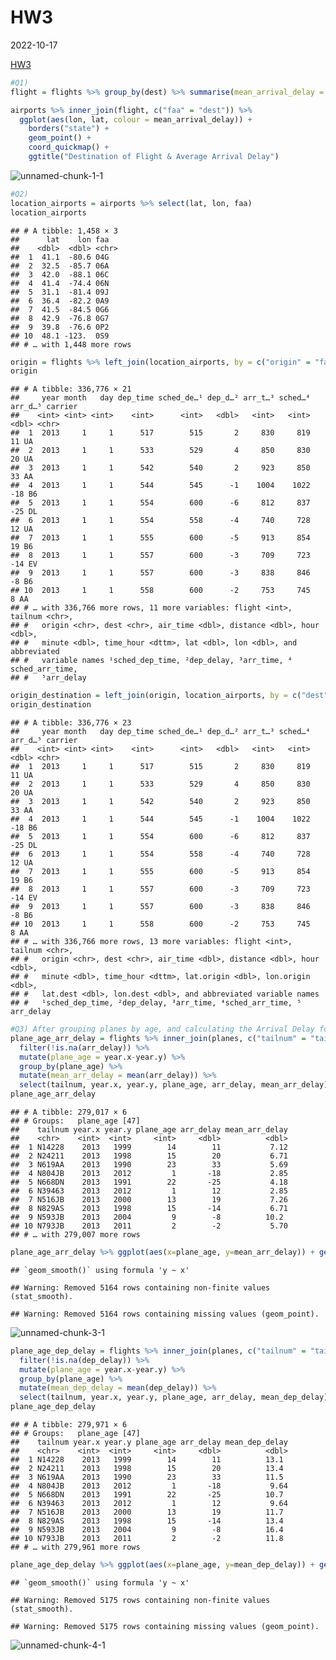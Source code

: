HW3
================
2022-10-17

[HW3](https://github.com/DrakeYoder/HW3-STAT433-.git)

``` r
#Q1)
flight = flights %>% group_by(dest) %>% summarise(mean_arrival_delay = mean(arr_delay, na.rm = T), n = n())

airports %>% inner_join(flight, c("faa" = "dest")) %>%
  ggplot(aes(lon, lat, colour = mean_arrival_delay)) +
    borders("state") +
    geom_point() +
    coord_quickmap() +
    ggtitle("Destination of Flight & Average Arrival Delay")
```

![unnamed-chunk-1-1](https://user-images.githubusercontent.com/78119439/196495939-a013b006-34f6-4f4b-a375-709414bf7fd2.png)

``` r
#Q2)
location_airports = airports %>% select(lat, lon, faa)
location_airports
```

    ## # A tibble: 1,458 × 3
    ##      lat    lon faa  
    ##    <dbl>  <dbl> <chr>
    ##  1  41.1  -80.6 04G  
    ##  2  32.5  -85.7 06A  
    ##  3  42.0  -88.1 06C  
    ##  4  41.4  -74.4 06N  
    ##  5  31.1  -81.4 09J  
    ##  6  36.4  -82.2 0A9  
    ##  7  41.5  -84.5 0G6  
    ##  8  42.9  -76.8 0G7  
    ##  9  39.8  -76.6 0P2  
    ## 10  48.1 -123.  0S9  
    ## # … with 1,448 more rows

``` r
origin = flights %>% left_join(location_airports, by = c("origin" = "faa"))
origin
```

    ## # A tibble: 336,776 × 21
    ##     year month   day dep_time sched_de…¹ dep_d…² arr_t…³ sched…⁴ arr_d…⁵ carrier
    ##    <int> <int> <int>    <int>      <int>   <dbl>   <int>   <int>   <dbl> <chr>  
    ##  1  2013     1     1      517        515       2     830     819      11 UA     
    ##  2  2013     1     1      533        529       4     850     830      20 UA     
    ##  3  2013     1     1      542        540       2     923     850      33 AA     
    ##  4  2013     1     1      544        545      -1    1004    1022     -18 B6     
    ##  5  2013     1     1      554        600      -6     812     837     -25 DL     
    ##  6  2013     1     1      554        558      -4     740     728      12 UA     
    ##  7  2013     1     1      555        600      -5     913     854      19 B6     
    ##  8  2013     1     1      557        600      -3     709     723     -14 EV     
    ##  9  2013     1     1      557        600      -3     838     846      -8 B6     
    ## 10  2013     1     1      558        600      -2     753     745       8 AA     
    ## # … with 336,766 more rows, 11 more variables: flight <int>, tailnum <chr>,
    ## #   origin <chr>, dest <chr>, air_time <dbl>, distance <dbl>, hour <dbl>,
    ## #   minute <dbl>, time_hour <dttm>, lat <dbl>, lon <dbl>, and abbreviated
    ## #   variable names ¹​sched_dep_time, ²​dep_delay, ³​arr_time, ⁴​sched_arr_time,
    ## #   ⁵​arr_delay

``` r
origin_destination = left_join(origin, location_airports, by = c("dest" = "faa"), suffix = c(".origin", ".dest"))
origin_destination
```

    ## # A tibble: 336,776 × 23
    ##     year month   day dep_time sched_de…¹ dep_d…² arr_t…³ sched…⁴ arr_d…⁵ carrier
    ##    <int> <int> <int>    <int>      <int>   <dbl>   <int>   <int>   <dbl> <chr>  
    ##  1  2013     1     1      517        515       2     830     819      11 UA     
    ##  2  2013     1     1      533        529       4     850     830      20 UA     
    ##  3  2013     1     1      542        540       2     923     850      33 AA     
    ##  4  2013     1     1      544        545      -1    1004    1022     -18 B6     
    ##  5  2013     1     1      554        600      -6     812     837     -25 DL     
    ##  6  2013     1     1      554        558      -4     740     728      12 UA     
    ##  7  2013     1     1      555        600      -5     913     854      19 B6     
    ##  8  2013     1     1      557        600      -3     709     723     -14 EV     
    ##  9  2013     1     1      557        600      -3     838     846      -8 B6     
    ## 10  2013     1     1      558        600      -2     753     745       8 AA     
    ## # … with 336,766 more rows, 13 more variables: flight <int>, tailnum <chr>,
    ## #   origin <chr>, dest <chr>, air_time <dbl>, distance <dbl>, hour <dbl>,
    ## #   minute <dbl>, time_hour <dttm>, lat.origin <dbl>, lon.origin <dbl>,
    ## #   lat.dest <dbl>, lon.dest <dbl>, and abbreviated variable names
    ## #   ¹​sched_dep_time, ²​dep_delay, ³​arr_time, ⁴​sched_arr_time, ⁵​arr_delay

``` r
#Q3) After grouping planes by age, and calculating the Arrival Delay for arrival and departure, it seems as though younger planes have a larger delay on average.
plane_age_arr_delay = flights %>% inner_join(planes, c("tailnum" = "tailnum")) %>% 
  filter(!is.na(arr_delay)) %>%
  mutate(plane_age = year.x-year.y) %>% 
  group_by(plane_age) %>% 
  mutate(mean_arr_delay = mean(arr_delay)) %>% 
  select(tailnum, year.x, year.y, plane_age, arr_delay, mean_arr_delay)
plane_age_arr_delay
```

    ## # A tibble: 279,017 × 6
    ## # Groups:   plane_age [47]
    ##    tailnum year.x year.y plane_age arr_delay mean_arr_delay
    ##    <chr>    <int>  <int>     <int>     <dbl>          <dbl>
    ##  1 N14228    2013   1999        14        11           7.12
    ##  2 N24211    2013   1998        15        20           6.71
    ##  3 N619AA    2013   1990        23        33           5.69
    ##  4 N804JB    2013   2012         1       -18           2.85
    ##  5 N668DN    2013   1991        22       -25           4.18
    ##  6 N39463    2013   2012         1        12           2.85
    ##  7 N516JB    2013   2000        13        19           7.26
    ##  8 N829AS    2013   1998        15       -14           6.71
    ##  9 N593JB    2013   2004         9        -8          10.2 
    ## 10 N793JB    2013   2011         2        -2           5.70
    ## # … with 279,007 more rows

``` r
plane_age_arr_delay %>% ggplot(aes(x=plane_age, y=mean_arr_delay)) + geom_point() + geom_smooth(method="lm") + xlab("Plane Age") + ylab("Mean Arrival Delay") + ggtitle("Plane Age vs. Mean Arrival Delay")
```

    ## `geom_smooth()` using formula 'y ~ x'

    ## Warning: Removed 5164 rows containing non-finite values (stat_smooth).

    ## Warning: Removed 5164 rows containing missing values (geom_point).

![unnamed-chunk-3-1](https://user-images.githubusercontent.com/78119439/196497480-a8eff8af-d3ea-48c6-a152-ec8d9eee3b27.png)

``` r
plane_age_dep_delay = flights %>% inner_join(planes, c("tailnum" = "tailnum")) %>% 
  filter(!is.na(dep_delay)) %>%
  mutate(plane_age = year.x-year.y) %>% 
  group_by(plane_age) %>% 
  mutate(mean_dep_delay = mean(dep_delay)) %>% 
  select(tailnum, year.x, year.y, plane_age, arr_delay, mean_dep_delay)
plane_age_dep_delay
```

    ## # A tibble: 279,971 × 6
    ## # Groups:   plane_age [47]
    ##    tailnum year.x year.y plane_age arr_delay mean_dep_delay
    ##    <chr>    <int>  <int>     <int>     <dbl>          <dbl>
    ##  1 N14228    2013   1999        14        11          13.1 
    ##  2 N24211    2013   1998        15        20          13.4 
    ##  3 N619AA    2013   1990        23        33          11.5 
    ##  4 N804JB    2013   2012         1       -18           9.64
    ##  5 N668DN    2013   1991        22       -25          10.7 
    ##  6 N39463    2013   2012         1        12           9.64
    ##  7 N516JB    2013   2000        13        19          11.7 
    ##  8 N829AS    2013   1998        15       -14          13.4 
    ##  9 N593JB    2013   2004         9        -8          16.4 
    ## 10 N793JB    2013   2011         2        -2          11.8 
    ## # … with 279,961 more rows

``` r
plane_age_dep_delay %>% ggplot(aes(x=plane_age, y=mean_dep_delay)) + geom_point() + geom_smooth(method="lm") + xlab("Plane Age") + ylab("Mean Departure Delay") + ggtitle("Plane Age vs. Mean Departure Delay")
```

    ## `geom_smooth()` using formula 'y ~ x'

    ## Warning: Removed 5175 rows containing non-finite values (stat_smooth).

    ## Warning: Removed 5175 rows containing missing values (geom_point).
    
![unnamed-chunk-4-1](https://user-images.githubusercontent.com/78119439/196497517-621fb1ab-13e8-4df1-94fd-86a75c2d46a5.png)
